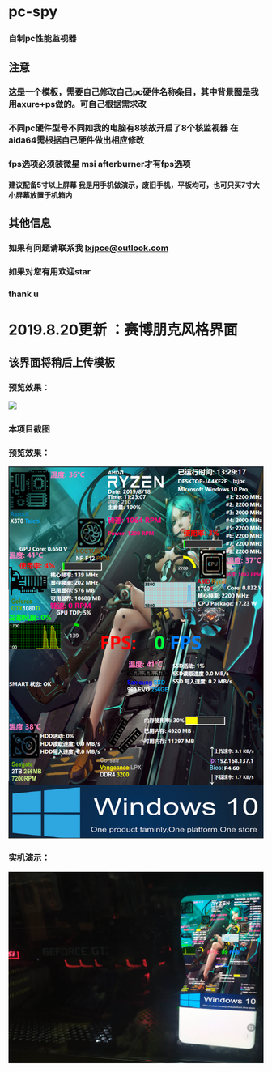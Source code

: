 # pc-spy
### 自制pc性能监视器
## 注意
### 这是一个模板，需要自己修改自己pc硬件名称条目，其中背景图是我用axure+ps做的。可自己根据需求改
### 不同pc硬件型号不同如我的电脑有8核故开启了8个核监视器 在aida64需根据自己硬件做出相应修改
### fps选项必须装微星 msi afterburner才有fps选项
#### 建议配备5寸以上屏幕 我是用手机做演示，废旧手机，平板均可，也可只买7寸大小屏幕放置于机箱内
## 其他信息
### 如果有问题请联系我 lxjpce@outlook.com
### 如果对您有用欢迎star 
### thank u

# 2019.8.20更新 ：赛博朋克风格界面
## 该界面将稍后上传模板
### 预览效果：
<img src="https://github.com/Alexander-L-X/pc-spy/blob/master/NEW.gif">

### 本项目截图<br/>
### 预览效果：
<img src="https://github.com/Alexander-L-X/pc-spy/blob/master/view.png">

### 实机演示：
<img src="https://github.com/Alexander-L-X/pc-spy/blob/master/test.jpg">
